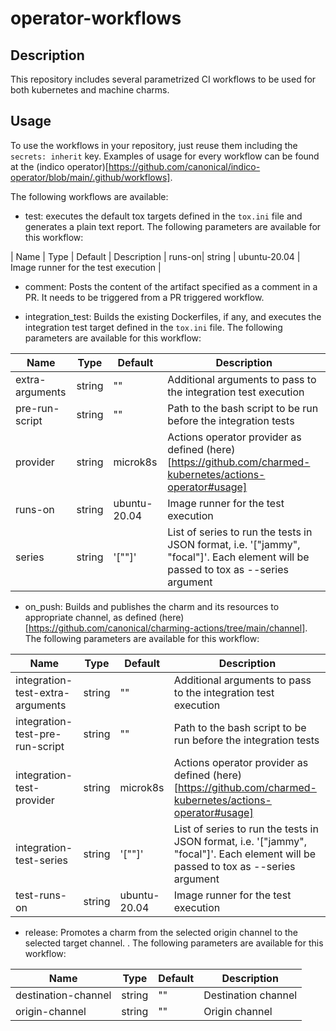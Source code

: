 # operator-workflows

## Description

This repository includes several parametrized CI workflows to be used for both kubernetes and machine charms.

## Usage

To use the workflows in your repository, just reuse them including the `secrets: inherit` key. Examples of usage for every workflow can be found at the (indico operator)[https://github.com/canonical/indico-operator/blob/main/.github/workflows].

The following workflows are available:

* test: executes the default tox targets defined in the `tox.ini` file and generates a plain text report. The following parameters are available for this workflow:

| Name | Type | Default | Description
| runs-on| string | ubuntu-20.04 | Image runner for the test execution |

* comment: Posts the content of the artifact specified as a comment in a PR. It needs to be triggered from a PR triggered workflow.

* integration_test: Builds the existing Dockerfiles, if any, and executes the integration test target defined in the `tox.ini` file. The following parameters are available for this workflow:

| Name | Type | Default | Description |
|--------------------|----------|--------------------|-------------------|
| extra-arguments | string | "" | Additional arguments to pass to the integration test execution |
| pre-run-script | string | "" | Path to the bash script to be run before the integration tests |
| provider | string | microk8s | Actions operator provider as defined (here)[https://github.com/charmed-kubernetes/actions-operator#usage] |
| runs-on | string | ubuntu-20.04 | Image runner for the test execution |
| series | string | '[""]' | List of series to run the tests in JSON format, i.e. '["jammy", "focal"]'. Each element will be passed to tox as --series argument |


* on_push: Builds and publishes the charm and its resources to appropriate channel, as defined (here)[https://github.com/canonical/charming-actions/tree/main/channel].  The following parameters are available for this workflow:

| Name | Type | Default | Description |
|--------------------|----------|--------------------|-------------------|
| integration-test-extra-arguments | string | "" | Additional arguments to pass to the integration test execution |
| integration-test-pre-run-script | string | "" | Path to the bash script to be run before the integration tests |
| integration-test-provider | string | microk8s | Actions operator provider as defined (here)[https://github.com/charmed-kubernetes/actions-operator#usage] |
| integration-test-series | string | '[""]' | List of series to run the tests in JSON format, i.e. '["jammy", "focal"]'. Each element will be passed to tox as --series argument |
| test-runs-on | string | ubuntu-20.04 | Image runner for the test execution |

* release: Promotes a charm from the selected origin channel to the selected target channel. . The following parameters are available for this workflow:

| Name | Type | Default | Description |
|--------------------|----------|--------------------|-------------------|
| destination-channel | string | "" | Destination channel |
| origin-channel | string | "" | Origin channel |
